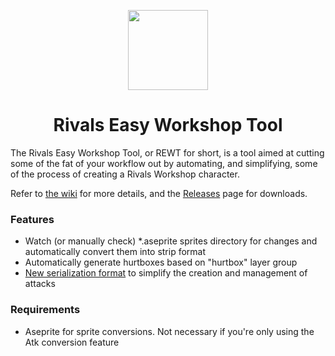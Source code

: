 <p align="center">
  <img width="128" height="128" src="https://github.com/wu4/rivals-easy-workshop-tool/raw/master/rewt.png">
  <h1 align="center">Rivals Easy Workshop Tool</h1>
</p>

The Rivals Easy Workshop Tool, or REWT for short, is a tool aimed at cutting some of the fat of your workflow out by automating, and simplifying, some of the process of creating a Rivals Workshop character.


Refer to [the wiki](https://github.com/wu4/rivals-easy-workshop-tool/wiki) for more details, and the [Releases](https://github.com/wu4/rivals-easy-workshop-tool/releases) page for downloads.

### Features

* Watch (or manually check) \*.aseprite sprites directory for changes and automatically convert them into strip format
* Automatically generate hurtboxes based on "hurtbox" layer group
* [New serialization format](https://github.com/wu4/rivals-easy-workshop-tool/wiki/Atk-File-Specification) to simplify the creation and management of attacks

### Requirements

* Aseprite for sprite conversions. Not necessary if you're only using the Atk conversion feature
